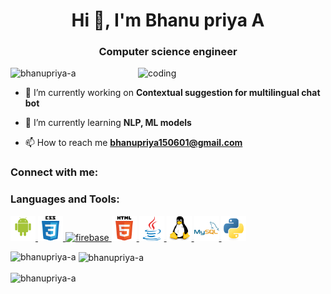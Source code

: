 <h1 align="center">Hi 👋, I'm Bhanu priya A</h1>
<h3 align="center">Computer science engineer</h3>
<img align="right" src="https://cdn-icons-png.flaticon.com/512/10187/10187557.png" width="300" alt="coding">
<p align="left"> <img src="https://komarev.com/ghpvc/?username=bhanupriya-a&label=Profile%20views&color=0e75b6&style=flat" alt="bhanupriya-a" /> </p>

- 🔭 I’m currently working on **Contextual suggestion for multilingual chat bot**

- 🌱 I’m currently learning **NLP, ML models**

- 📫 How to reach me **bhanupriya150601@gmail.com**

<h3 align="left">Connect with me:</h3>
<p align="left">
</p>

<h3 align="left">Languages and Tools:</h3>
<p align="left"> <a href="https://developer.android.com" target="_blank" rel="noreferrer"> <img src="https://raw.githubusercontent.com/devicons/devicon/master/icons/android/android-original-wordmark.svg" alt="android" width="40" height="40"/> </a> <a href="https://www.w3schools.com/css/" target="_blank" rel="noreferrer"> <img src="https://raw.githubusercontent.com/devicons/devicon/master/icons/css3/css3-original-wordmark.svg" alt="css3" width="40" height="40"/> </a> <a href="https://firebase.google.com/" target="_blank" rel="noreferrer"> <img src="https://www.vectorlogo.zone/logos/firebase/firebase-icon.svg" alt="firebase" width="40" height="40"/> </a> <a href="https://www.w3.org/html/" target="_blank" rel="noreferrer"> <img src="https://raw.githubusercontent.com/devicons/devicon/master/icons/html5/html5-original-wordmark.svg" alt="html5" width="40" height="40"/> </a> <a href="https://www.java.com" target="_blank" rel="noreferrer"> <img src="https://raw.githubusercontent.com/devicons/devicon/master/icons/java/java-original.svg" alt="java" width="40" height="40"/> </a> <a href="https://www.linux.org/" target="_blank" rel="noreferrer"> <img src="https://raw.githubusercontent.com/devicons/devicon/master/icons/linux/linux-original.svg" alt="linux" width="40" height="40"/> </a> <a href="https://www.mysql.com/" target="_blank" rel="noreferrer"> <img src="https://raw.githubusercontent.com/devicons/devicon/master/icons/mysql/mysql-original-wordmark.svg" alt="mysql" width="40" height="40"/> </a> <a href="https://www.python.org" target="_blank" rel="noreferrer"> <img src="https://raw.githubusercontent.com/devicons/devicon/master/icons/python/python-original.svg" alt="python" width="40" height="40"/> </a> </p>

<p><img align="left" src="https://github-readme-stats.vercel.app/api/top-langs?username=bhanupriya-a&show_icons=true&locale=en&layout=compact" alt="bhanupriya-a" /></p>

<p>&nbsp;<img align="center" src="https://github-readme-stats.vercel.app/api?username=bhanupriya-a&show_icons=true&locale=en" alt="bhanupriya-a" /></p>

<p><img align="center" src="https://github-readme-streak-stats.herokuapp.com/?user=bhanupriya-a&" alt="bhanupriya-a" /></p>
